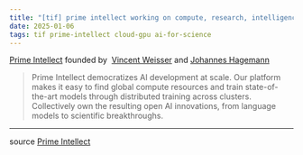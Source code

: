 ```yaml
---
title: "[tif] prime intellect working on compute, research, intelligence"
date: 2025-01-06
tags: tif prime-intellect cloud-gpu ai-for-science
---
```


[Prime Intellect](https://www.primeintellect.ai/)
founded by ‍
[Vincent Weisser](https://x.com/vincentweisser) and
[Johannes Hagemann](https://x.com/johannes_hage)

> Prime Intellect democratizes AI development at scale. Our platform makes it easy to find global compute resources and train state-of-the-art models through distributed training across clusters. Collectively own the resulting open AI innovations, from language models to scientific breakthroughs.

---

source [Prime Intellect](https://www.primeintellect.ai/)